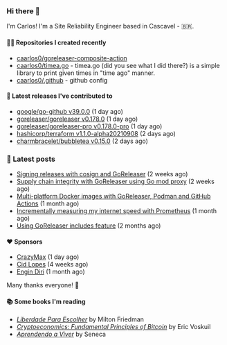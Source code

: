 ### Hi there 👋

I'm Carlos! I'm a Site Reliability Engineer based in Cascavel - 🇧🇷.

#### 👨‍💻 Repositories I created recently
- [caarlos0/goreleaser-composite-action](https://github.com/caarlos0/goreleaser-composite-action)
- [caarlos0/timea.go](https://github.com/caarlos0/timea.go) - timea.go (did you see what I did there?) is a simple library to print given times in &#34;time ago&#34; manner.
- [caarlos0/.github](https://github.com/caarlos0/.github) - github config

#### 🚀 Latest releases I've contributed to


- [google/go-github v39.0.0](https://github.com/google/go-github/releases/tag/v39.0.0) (1 day ago)
- [goreleaser/goreleaser v0.178.0](https://github.com/goreleaser/goreleaser/releases/tag/v0.178.0) (1 day ago)
- [goreleaser/goreleaser-pro v0.178.0-pro](https://github.com/goreleaser/goreleaser-pro/releases/tag/v0.178.0-pro) (1 day ago)
- [hashicorp/terraform v1.1.0-alpha20210908](https://github.com/hashicorp/terraform/releases/tag/v1.1.0-alpha20210908) (2 days ago)
- [charmbracelet/bubbletea v0.15.0](https://github.com/charmbracelet/bubbletea/releases/tag/v0.15.0) (2 days ago)

### 📄 Latest posts
- [Signing releases with cosign and GoReleaser](https://carlosbecker.com/posts/goreleaser-cosign/) (2 weeks ago)
- [Supply chain integrity with GoReleaser using Go mod proxy](https://carlosbecker.com/posts/supply-chain-goreleaser-go-mod-proxy/) (2 weeks ago)
- [Multi-platform Docker images with GoReleaser, Podman and GitHub Actions](https://carlosbecker.com/posts/goreleaser-actions-podman/) (1 month ago)
- [Incrementally measuring my internet speed with Prometheus](https://carlosbecker.com/posts/speedtest-prometheus/) (1 month ago)
- [Using GoReleaser includes feature](https://carlosbecker.com/posts/goreleaser-includes/) (2 months ago)

#### ❤️ Sponsors
- [CrazyMax](https://github.com/crazy-max) (1 day ago)
- [Cid Lopes](https://github.com/supercid) (4 weeks ago)
- [Engin Diri](https://github.com/dirien) (1 month ago)

Many thanks everyone! 🙏

#### 📚 Some books I'm reading
- _[Liberdade Para Escolher](https://www.goodreads.com/book/show/17238591-liberdade-para-escolher)_ by Milton Friedman
- _[Cryptoeconomics: Fundamental Principles of Bitcoin](https://www.goodreads.com/book/show/56919322-cryptoeconomics)_ by Eric Voskuil
- _[Aprendendo a Viver](https://www.goodreads.com/book/show/28219486-aprendendo-a-viver)_ by Seneca
